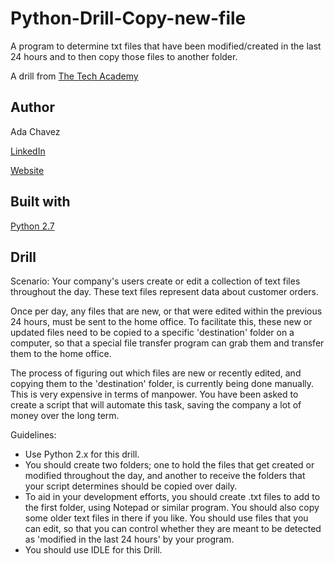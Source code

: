 # Python-Drill-Copy-new-file
A program to determine txt files that have been modified/created in the last 24 hours and to then copy those files to another folder. 

A drill from [The Tech Academy](https://www.learncodinganywhere.com/)
## Author
Ada Chavez

[LinkedIn](https://www.linkedin.com/in/adachavez/)

[Website](http://www.adachavez.com/)
## Built with

[Python 2.7](https://www.python.org/downloads/)

## Drill 
Scenario: Your company's users create or edit a collection of text files throughout the day. These text files represent data about customer orders.

Once per day, any files that are new, or that were edited within the previous 24 hours, must be sent to the home office. To facilitate this, these new or updated files need to be copied to a specific 'destination' folder on a computer, so that a special file transfer program can grab them and transfer them to the home office.

The process of figuring out which files are new or recently edited, and copying them to the 'destination' folder, is currently being done
manually. This is very expensive in terms of manpower. You have been asked to create a script that will automate this task, saving the company a lot of money over the long term.

Guidelines:
- Use Python 2.x for this drill.
- You should create two folders; one to hold the files that get created or modified throughout the day, and another to receive the folders that your script determines should be copied over daily.
- To aid in your development efforts, you should create .txt files to add to the first folder, using Notepad or similar program. You should also copy some older text files in there if you like. You should use files that you can edit, so that you can control whether they are meant to be detected as 'modified in the last 24 hours' by your program.
- You should use IDLE for this Drill.

